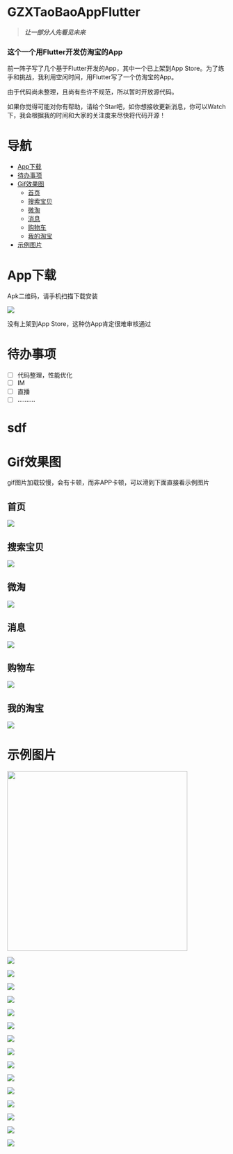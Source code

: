 # GZXTaoBaoAppFlutter
> ***让一部分人先看见未来***

###  **这个一个用Flutter开发仿淘宝的App**

前一阵子写了几个基于Flutter开发的App，其中一个已上架到App Store。为了练手和挑战，我利用空闲时间，用Flutter写了一个仿淘宝的App。

由于代码尚未整理，且尚有些许不规范，所以暂时开放源代码。

如果你觉得可能对你有帮助，请给个Star吧，如你想接收更新消息，你可以Watch下，我会根据我的时间和大家的关注度来尽快将代码开源！

# 导航
- [App下载](#app下载)
- [待办事项](#待办事项)
- [Gif效果图](#gif效果图)
  - [首页](#首页)   
  - [搜索宝贝](#搜索宝贝)
  - [微淘](#微淘)
  - [消息](#消息)
  - [购物车](#购物车)
  - [我的淘宝](#我的淘宝)
- [示例图片](#示例图片)

# App下载
Apk二维码，请手机扫描下载安装

![](https://www.pgyer.com/app/qrcode/gou_android)

没有上架到App Store，这种仿App肯定很难审核通过
# 待办事项
- [ ] 代码整理，性能优化
- [ ] IM
- [ ] 直播
- [ ] ..........
# sdf
# Gif效果图  
gif图片加载较慢，会有卡顿，而非APP卡顿，可以滑到下面直接看示例图片
## 首页
![](https://github.com/GanZhiXiong/GZXTaoBaoAppFlutter/blob/master/preview_images/首页.gif)

## 搜索宝贝
![](https://github.com/GanZhiXiong/GZXTaoBaoAppFlutter/blob/master/preview_images/搜索宝贝.gif)

## 微淘
![](https://github.com/GanZhiXiong/GZXTaoBaoAppFlutter/blob/master/preview_images/微淘.gif)

## 消息
![](https://github.com/GanZhiXiong/GZXTaoBaoAppFlutter/blob/master/preview_images/消息.gif)

## 购物车
![](https://github.com/GanZhiXiong/GZXTaoBaoAppFlutter/blob/master/preview_images/购物车.gif)

## 我的淘宝
![](https://github.com/GanZhiXiong/GZXTaoBaoAppFlutter/blob/master/preview_images/我的淘宝.gif)

# 示例图片
<img src="https://github.com/GanZhiXiong/GZXTaoBaoAppFlutter/blob/master/preview_images/首页.PNG" width="414" hegiht="736" align=center />

![](https://github.com/GanZhiXiong/GZXTaoBaoAppFlutter/blob/master/preview_images/首页.PNG)

![](https://github.com/GanZhiXiong/GZXTaoBaoAppFlutter/blob/master/preview_images/首页1.PNG)

![](https://github.com/GanZhiXiong/GZXTaoBaoAppFlutter/blob/master/preview_images/搜索结果List.PNG)

![](https://github.com/GanZhiXiong/GZXTaoBaoAppFlutter/blob/master/preview_images/搜索结果Grid.PNG)

![](https://github.com/GanZhiXiong/GZXTaoBaoAppFlutter/blob/master/preview_images/搜索结果筛选.PNG)

![](https://github.com/GanZhiXiong/GZXTaoBaoAppFlutter/blob/master/preview_images/搜索结果筛选1.PNG)

![](https://github.com/GanZhiXiong/GZXTaoBaoAppFlutter/blob/master/preview_images/微淘.PNG)

![](https://github.com/GanZhiXiong/GZXTaoBaoAppFlutter/blob/master/preview_images/微淘1.PNG)

![](https://github.com/GanZhiXiong/GZXTaoBaoAppFlutter/blob/master/preview_images/消息.PNG)

![](https://github.com/GanZhiXiong/GZXTaoBaoAppFlutter/blob/master/preview_images/聊天.PNG)

![](https://github.com/GanZhiXiong/GZXTaoBaoAppFlutter/blob/master/preview_images/购物车.PNG)

![](https://github.com/GanZhiXiong/GZXTaoBaoAppFlutter/blob/master/preview_images/我的淘宝.PNG)

![](https://github.com/GanZhiXiong/GZXTaoBaoAppFlutter/blob/master/preview_images/我的淘宝1.PNG)

![](https://github.com/GanZhiXiong/GZXTaoBaoAppFlutter/blob/master/preview_images/搜索.PNG)

![](https://github.com/GanZhiXiong/GZXTaoBaoAppFlutter/blob/master/preview_images/搜索关键字列表.PNG)
